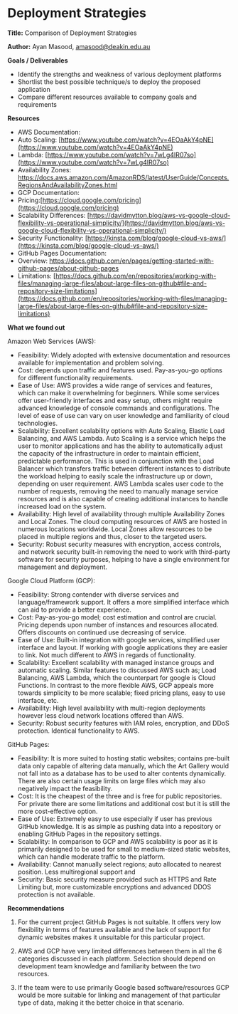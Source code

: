 ﻿# **Deployment Strategies**

**Title:** Comparison of Deployment Strategies

**Author:** Ayan Masood, amasood@deakin.edu.au

**Goals / Deliverables**

- Identify the strengths and weakness of various deployment platforms
- Shortlist the best possible technique/s to deploy the proposed application
- Compare different resources available to company goals and requirements

**Resources**

- AWS Documentation:
- Auto Scaling: [https://www.youtube.com/watch?v=4EOaAkY4pNE](https://www.youtube.com/watch?v=4EOaAkY4pNE)
- Lambda: [https://www.youtube.com/watch?v=7wLg4IR07so](https://www.youtube.com/watch?v=7wLg4IR07so)
- Availability Zones: https://docs.aws.amazon.com/AmazonRDS/latest/UserGuide/Concepts.RegionsAndAvailabilityZones.html
- GCP Documentation:
- Pricing:[https://cloud.google.com/pricing](https://cloud.google.com/pricing)
- Scalability Differences: [https://davidmytton.blog/aws-vs-google-cloud-flexibility-vs-operational-simplicity/](https://davidmytton.blog/aws-vs-google-cloud-flexibility-vs-operational-simplicity/)
- Security Functionality: [https://kinsta.com/blog/google-cloud-vs-aws/](https://kinsta.com/blog/google-cloud-vs-aws/)
- GitHub Pages Documentation:
- Overview: https://docs.github.com/en/pages/getting-started-with-github-pages/about-github-pages
- Limitations: [https://docs.github.com/en/repositories/working-with-files/managing-large-files/about-large-files-on-github#file-and-repository-size-limitations](https://docs.github.com/en/repositories/working-with-files/managing-large-files/about-large-files-on-github#file-and-repository-size-limitations)

**What we found out**

Amazon Web Services (AWS):

- Feasibility: Widely adopted with extensive documentation and resources available for implementation and problem solving.
- Cost: depends upon traffic and features used. Pay-as-you-go options for different functionality requirements.
- Ease of Use: AWS provides a wide range of services and features, which can make it overwhelming for beginners. While some services offer user-friendly interfaces and easy setup, others might require advanced knowledge of console commands and configurations. The level of ease of use can vary on user knowledge and familiarity of cloud technologies.
- Scalability: Excellent scalability options with Auto Scaling, Elastic Load Balancing, and AWS Lambda.
  Auto Scaling is a service which helps the user to monitor applications and has the ability to automatically adjust the capacity of the infrastructure in order to maintain efficient, predictable performance. This is used in conjunction with the Load Balancer which transfers traffic between different instances to distribute the workload helping to easily scale the infrastructure up or down, depending on user requirement.
  AWS Lambda scales user code to the number of requests, removing the need to manually manage service resources and is also capable of creating additional instances to handle increased load on the system.
- Availability: High level of availability through multiple Availability Zones and Local Zones. The cloud computing resources of AWS are hosted in numerous locations worldwide. Local Zones allow resources to be placed in multiple regions and thus, closer to the targeted users.
- Security: Robust security measures with encryption, access controls, and network security built-in removing the need to work with third-party software for security purposes, helping to have a single environment for management and deployment.

Google Cloud Platform (GCP):

- Feasibility: Strong contender with diverse services and language/framework support. It offers a more simplified interface which can aid to provide a better experience.
- Cost: Pay-as-you-go model; cost estimation and control are crucial. Pricing depends upon number of instances and resources allocated. Offers discounts on continued use decreasing of service.
- Ease of Use: Built-in integration with google services, simplified user interface and layout. If working with google applications they are easier to link. Not much different to AWS in regards of functionality.
- Scalability: Excellent scalability with managed instance groups and automatic scaling. Similar features to discussed AWS such as; Load Balancing, AWS Lambda, which the counterpart for google is Cloud Functions. In contrast to the more flexible AWS, GCP appeals more towards simplicity to be more scalable; fixed pricing plans, easy to use interface, etc.
- Availability: High level availability with multi-region deployments however less cloud network locations offered than AWS.
- Security: Robust security features with IAM roles, encryption, and DDoS protection. Identical functionality to AWS.

GitHub Pages:

- Feasibility: It is more suited to hosting static websites; contains pre-built data only capable of altering data manually, which the Art Gallery would not fall into as a database has to be used to alter contents dynamically. There are also certain usage limits on large files which may also negatively impact the feasibility.
- Cost: It is the cheapest of the three and is free for public repositories. For private there are some limitations and additional cost but it is still the more cost-effective option.
- Ease of Use: Extremely easy to use especially if user has previous GitHub knowledge. It is as simple as pushing data into a repository or enabling GitHub Pages in the repository settings.
- Scalability: In comparison to GCP and AWS scalability is poor as it is primarily designed to be used for small to medium-sized static websites, which can handle moderate traffic to the platform.
- Availability: Cannot manually select regions; auto allocated to nearest position. Less multiregional support and
- Security: Basic security measure provided such as HTTPS and Rate Limiting but, more customizable encryptions and advanced DDOS protection is not available.

**Recommendations**

1. For the current project GitHub Pages is not suitable. It offers very low flexibility in terms of features available and the lack of support for dynamic websites makes it unsuitable for this particular project.

2. AWS and GCP have very limited differences between them in all the 6 categories discussed in each platform. Selection should depend on development team knowledge and familiarity between the two resources.

3. If the team were to use primarily Google based software/resources GCP would be more suitable for linking and management of that particular type of data, making it the better choice in that scenario.
